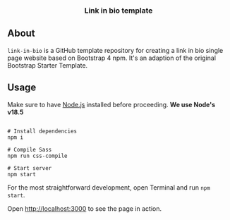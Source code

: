 <h3 align="center">Link in bio template</h3>

## About

`link-in-bio` is a GitHub template repository for creating a link in bio single page website based on Bootstrap 4 npm. It's an adaption of the original Bootstrap Starter Template. 


## Usage

Make sure to have [Node.js](https://nodejs.org/) installed before proceeding. **We use Node's v18.5**

```shell

# Install dependencies
npm i

# Compile Sass
npm run css-compile

# Start server
npm start
```

For the most straightforward development, open Terminal and run `npm start`.

Open <http://localhost:3000> to see the page in action.

